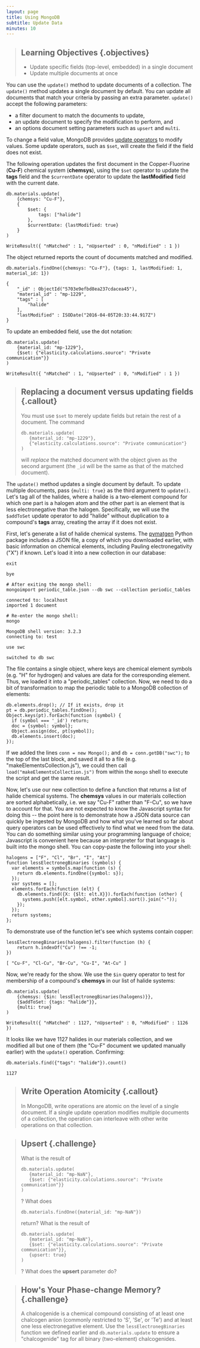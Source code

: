 ```yaml
---
layout: page
title: Using MongoDB
subtitle: Update Data
minutes: 10
---
```

> ## Learning Objectives {.objectives}
>
> * Update specific fields (top-level, embedded) in a single document
> * Update multiple documents at once

You can use the `update()` method to update documents of a collection. The `update()` method updates a single document by default. You can update all documents that match your criteria by passing an extra parameter. `update()` accept the following parameters:

* a filter document to match the documents to update,
* an update document to specify the modification to perform, and
* an options document setting parameters such as `upsert` and `multi`.

To change a field value, MongoDB provides [update operators](http://docs.mongodb.org/manual/reference/operator/update) to modify values. Some update operators, such as `$set`, will create the field if the field does not exist.

The following operation updates the first document in the Copper-Fluorine (**Cu-F**) chemical system (**chemsys**), using the `$set` operator to update the **tags** field and the `$currentDate` operator to update the **lastModified** field with the current date.

~~~
db.materials.update(
    {chemsys: "Cu-F"},
    {
        $set: {
            tags: ["halide"]
        },
        $currentDate: {lastModified: true}
    }
)
~~~
~~~{.output}
WriteResult({ "nMatched" : 1, "nUpserted" : 0, "nModified" : 1 })
~~~

The object returned reports the count of documents matched and modified.

~~~
db.materials.findOne({chemsys: "Cu-F"}, {tags: 1, lastModified: 1, material_id: 1})
~~~
~~~ {.output}
{
	"_id" : ObjectId("5703e9efbd8ea237cdacea45"),
	"material_id" : "mp-1229",
	"tags" : [
		"halide"
	],
	"lastModified" : ISODate("2016-04-05T20:33:44.917Z")
}
~~~

To update an embedded field, use the dot notation:

~~~
db.materials.update(
    {material_id: "mp-1229"},
    {$set: {"elasticity.calculations.source": "Private communication"}}
)
~~~
~~~ {.output}
WriteResult({ "nMatched" : 1, "nUpserted" : 0, "nModified" : 1 })
~~~

> ## Replacing a document versus updating fields {.callout}
> You must use `$set` to merely update fields but retain the rest of a document. The command
>```
>db.materials.update(
>    {material_id: "mp-1229"},
>    {"elasticity.calculations.source": "Private communication"}
>)
>```
> will *replace* the matched document with the object given as the second argument (the `_id` will be the same as that of the matched document).

The `update()` method updates a single document by default. To update multiple documents, pass `{multi: true}` as the third argument to `update()`. Let's tag all of the halides, where a halide is a two-element compound for which one part is a halogen atom and the other part is an element that is less electronegative than the halogen. Specifically, we will use the `$addToSet` update operator to add "halide" without duplication to a compound's **tags** array, creating the array if it does not exist.

First, let's generate a list of halide chemical systems. The [pymatgen](http://pymatgen.org/) Python package includes a JSON file, a copy of which you downloaded earlier, with basic information on chemical elements, including Pauling electronegativity ("X") if known. Let's load it into a new collection in our database:

~~~
exit
~~~
~~~{.output}
bye
~~~
~~~
# After exiting the mongo shell:
mongoimport periodic_table.json --db swc --collection periodic_tables
~~~
~~~{.output}
connected to: localhost
imported 1 document
~~~
~~~
# Re-enter the mongo shell:
mongo
~~~
~~~{.output}
MongoDB shell version: 3.2.3
connecting to: test
~~~
~~~
use swc
~~~
~~~{.output}
switched to db swc
~~~

The file contains a single object, where keys are chemical element symbols (e.g. "H" for hydrogen) and values are data for the corresponding element. Thus, we loaded it into a "periodic_tables" collection. Now, we need to do a bit of transformation to map the periodic table to a MongoDB collection of elements:

~~~
db.elements.drop(); // If it exists, drop it
pt = db.periodic_tables.findOne();
Object.keys(pt).forEach(function (symbol) {
  if (symbol === '_id') return;
  doc = {symbol: symbol};
  Object.assign(doc, pt[symbol]);
  db.elements.insert(doc);
});
~~~

If we added the lines `conn = new Mongo();` and `db = conn.getDB("swc");` to
the top of the last block, and saved it all to a file
(e.g. "makeElementsCollection.js"), we could then call
`load("makeElementsCollection.js")` from within the `mongo` shell to execute
the script and get the same result.

Now, let's use our new collection to define a function that returns a list of
halide chemical systems. The **chemsys** values in our materials collection are
sorted alphabetically, i.e. we say "Cu-F" rather than "F-Cu", so we have to
account for that. You are not expected to know the Javascript syntax for doing
this -- the point here is to demonstrate how a JSON data source can quickly be
ingested by MongoDB and how what you've learned so far about query operators
can be used effectively to find what we need from the data. You can do
something similar using your programming language of choice; Javascript is
convenient here because an interpreter for that language is built into the
mongo shell. You can copy-paste the following into your shell:

~~~
halogens = ["F", "Cl", "Br", "I", "At"]
function lessElectronegBinaries (symbols) {
  var elements = symbols.map(function (s) {
    return db.elements.findOne({symbol: s});
  });
  var systems = [];
  elements.forEach(function (elt) {
    db.elements.find({X: {$lt: elt.X}}).forEach(function (other) {
      systems.push([elt.symbol, other.symbol].sort().join("-"));
    });
  });
  return systems;
};
~~~

To demonstrate use of the function let's see which systems contain copper:

~~~
lessElectronegBinaries(halogens).filter(function (h) {
    return h.indexOf("Cu") !== -1;
})
~~~
~~~ {.output}
[ "Cu-F", "Cl-Cu", "Br-Cu", "Cu-I", "At-Cu" ]
~~~

Now, we're ready for the show. We use the `$in` query operator to test for membership of a compound's **chemsys** in our list of halide systems:

~~~
db.materials.update(
    {chemsys: {$in: lessElectronegBinaries(halogens)}},
    {$addToSet: {tags: "halide"}},
    {multi: true}
)
~~~
~~~{.output}
WriteResult({ "nMatched" : 1127, "nUpserted" : 0, "nModified" : 1126 })
~~~

It looks like we have 1127 halides in our materials collection, and we modified all but one of them (the "Cu-F" document we updated manually earlier) with the `update()` operation. Confirming:

~~~
db.materials.find({"tags": "halide"}).count()
~~~
~~~ {.output}
1127
~~~

> ## Write Operation Atomicity {.callout}
>
> In MongoDB, write operations are atomic on the level of a single document. If a single update operation modifies multiple documents of a collection, the operation can interleave with other write operations on that collection.

> ## Upsert {.challenge}
>
> What is the result of
>
>```
>db.materials.update(
>    {material_id: "mp-NaN"},
>    {$set: {"elasticity.calculations.source": "Private communication"}}
>)
>```
> ? What does
>```
>db.materials.findOne({material_id: "mp-NaN"})
>```
>return? What is the result of
>```
>db.materials.update(
>    {material_id: "mp-NaN"},
>    {$set: {"elasticity.calculations.source": "Private communication"}},
>    {upsert: true}
>)
>```
>? What does the **upsert** parameter do?


> ## How's Your Phase-change Memory? {.challenge}
>
> A chalcogenide is a chemical compound consisting of at least one chalcogen anion (commonly restricted to 'S', 'Se', or 'Te') and at least one less electronegative element. Use the `lessElectronegBinaries` function we defined earlier and `db.materials.update` to ensure a "chalcogenide" tag for all binary (two-element) chalcogenides.

